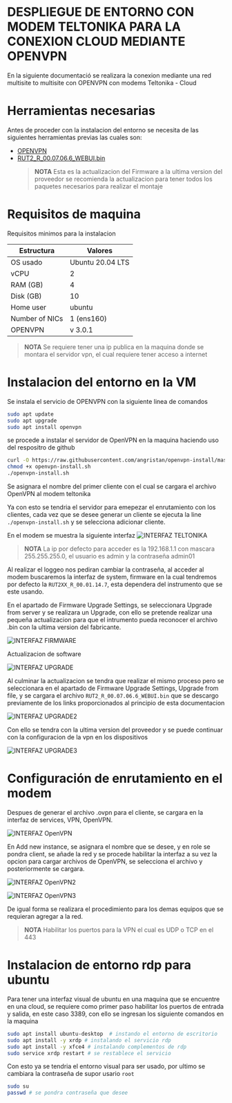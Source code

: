 # DESPLIEGUE DE ENTORNO CON MODEM TELTONIKA PARA LA CONEXION CLOUD MEDIANTE OPENVPN

En la siguiente documentació se realizara la conexion mediante una red multisite to multisite con OPENVPN con modems Teltonika - Cloud

# Herramientas necesarias

Antes de proceder con la instalacion del entorno se necesita de las siguientes herramientas previas las cuales son:

- [OPENVPN](https://github.com/angristan/openvpn-install#faq)
- [RUT2_R_00.07.06.6_WEBUI.bin](https://wiki.teltonika-networks.com/view/RUT240_Firmware_Downloads) 
  > **NOTA** Esta es la actualizacion del Firmware a la ultima version del proveedor se recomienda la actualizacion para tener todos los paquetes necesarios para realizar el montaje

# Requisitos de maquina

Requisitos minimos para la instalacion

| Estructura       | Valores           |
|------------------|-------------------|
|OS usado          | Ubuntu 20.04 LTS  |
|vCPU              | 2                 |
|RAM (GB)          | 4                 |
|Disk (GB)         | 10                |
|Home user         | ubuntu            |
|Number of NICs    | 1 (ens160)        |
|OPENVPN           | v 3.0.1           |

> **NOTA** Se requiere tener una ip publica en la maquina donde se montara el servidor vpn, el cual requiere tener acceso a internet

# Instalacion del entorno en la VM

Se instala el servicio de OPENVPN con la siguiente linea de comandos

```bash
sudo apt update
sudo apt upgrade
sudo apt install openvpn
```
se procede a instalar el servidor de OpenVPN en la maquina haciendo uso del respositro de github

```bash
curl -O https://raw.githubusercontent.com/angristan/openvpn-install/master/openvpn-install.sh
chmod +x openvpn-install.sh
./openvpn-install.sh
```
Se asignara el nombre del primer cliente con el cual se cargara el archivo OpenVPN al modem teltonika

Ya con esto se tendria el servidor para emepezar el enrutamiento con los clientes, cada vez que se desee generar un cliente se ejecuta la line `./openvpn-install.sh` y se selecciona adicionar cliente.

En el modem se muestra la siguiente interfaz
![INTERFAZ TELTONIKA](t1.png)

> **NOTA** La ip por defecto para acceder es la 192.168.1.1 con mascara 255.255.255.0, el usuario es admin y la contraseña admin01

Al realizar el loggeo nos pediran cambiar la contraseña, al acceder al modem buscaremos la interfaz de system, firmware en la cual tendremos por defecto la `RUT2XX_R_00.01.14.7`, esta dependera del instrumento que se este usando.

En el apartado de Firmware Upgrade Settings, se seleccionara Upgrade from server y se realizara un Upgrade, con ello se pretende realizar una pequeña actualizacion para que el intrumento pueda reconocer el archivo .bin con la ultima version del fabricante.

![INTERFAZ FIRMWARE](t3.png)

Actualizacion de software

![INTERFAZ UPGRADE](t4.png)

Al culminar la actualizacion se tendra que realizar el mismo proceso pero se seleccionara en el apartado de Firmware Upgrade Settings, Upgrade from file, y se cargara el archivo `RUT2_R_00.07.06.6_WEBUI.bin` que se descargo previamente de los links proporcionados al principio de esta documentacion

![INTERFAZ UPGRADE2](t5.png)

Con ello se tendra con la ultima version del proveedor y se puede continuar con la configuracion de la vpn en los dispositivos

![INTERFAZ UPGRADE3](TELTONIKA.png)

# Configuración de enrutamiento en el modem

Despues de generar el archivo .ovpn para el cliente, se cargara en la interfaz de services, VPN, OpenVPN.

![INTERFAZ OpenVPN](t7.png)

En Add new instance, se asignara el nombre que se desee, y en role se pondra client, se añade la red y se procede habilitar la interfaz a su vez la opcion para cargar archivos de OpenVPN, se selecciona el archivo y posteriormente se cargara.

![INTERFAZ OpenVPN2](t8.png)

![INTERFAZ OpenVPN3](t9.png)

De igual forma se realizara el procedimiento para los demas equipos que se requieran agregar a la red.

> **NOTA** Habilitar los puertos para la VPN el cual es UDP o TCP en el 443

# Instalacion de entorno rdp para ubuntu

Para tener una interfaz visual de ubuntu en una maquina que se encuentre en una cloud, se requiere como primer paso habilitar los puertos de entrada y salida, en este caso 3389, con ello se ingresan los siguiente comandos en la maquina

```bash
sudo apt install ubuntu-desktop  # instando el entorno de escritorio
sudo apt install -y xrdp # instalando el servicio rdp
sudo apt install -y xfce4 # instalando complementos de rdp
sudo service xrdp restart # se restablece el servicio
```
Con esto ya se tendria el entorno visual para ser usado, por ultimo se cambiara la contraseña de supor usario `root` 

```bash
sudo su
passwd # se pondra contraseña que desee
```

